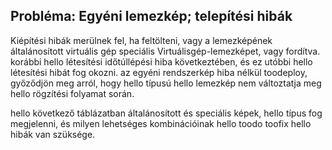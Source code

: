## <a name="issue-custom-image-provisioning-errors"></a>Probléma: Egyéni lemezkép; telepítési hibák
Kiépítési hibák merülnek fel, ha feltölteni, vagy a lemezképének általánosított virtuális gép speciális Virtuálisgép-lemezképet, vagy fordítva. korábbi hello létesítési időtúllépési hiba következtében, és ez utóbbi hello létesítési hibát fog okozni. az egyéni rendszerkép hiba nélkül toodeploy, győződjön meg arról, hogy hello típusú hello lemezkép nem változtatja meg hello rögzítési folyamat során.

hello következő táblázatban általánosított és speciális képek, hello típus fog megjelenni, és milyen lehetséges kombinációinak hello toodo toofix hello hibák van szüksége.

